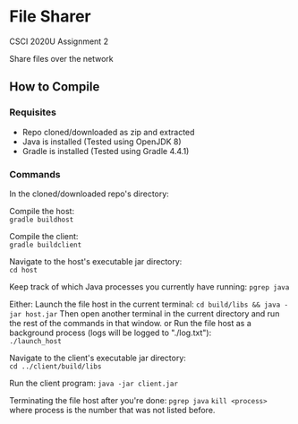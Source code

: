 # File Sharer

<p>CSCI 2020U Assignment 2</p>

<p>Share files over the network</p>


## How to Compile

### Requisites
* Repo cloned/downloaded as zip and extracted
* Java is installed (Tested using OpenJDK 8)
* Gradle is installed (Tested using Gradle 4.4.1)

### Commands

In the cloned/downloaded repo's directory:  

Compile the host:  
`gradle buildhost`

Compile the client:  
`gradle buildclient`

Navigate to the host's executable jar directory:  
`cd host`

Keep track of which Java processes you currently have running:
`pgrep java`

Either:
Launch the file host in the current terminal:
`cd build/libs && java -jar host.jar`
Then open another terminal in the current directory and run the rest of the commands in that window.
or
Run the file host as a background process (logs will be logged to "./log.txt"):  
`./launch_host`

Navigate to the client's executable jar directory:  
`cd ../client/build/libs`

Run the client program:
`java -jar client.jar`

Terminating the file host after you're done:
`pgrep java`
`kill <process>`
where process is the number that was not listed before.
